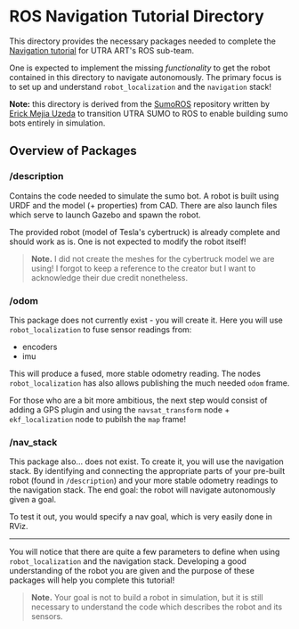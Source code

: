 # ROS Navigation Tutorial Directory #

This directory provides the necessary packages needed to complete the [Navigation tutorial](https://github.com/UTRA-ART/Caffeine/wiki/Navigation-Fundamentals) for UTRA ART's ROS sub-team.

One is expected to implement the missing *functionality* to get the robot contained in this directory to navigate autonomously. The primary focus is to set up and understand `robot_localization` and the `navigation` stack!

**Note:** this directory is derived from the [SumoROS](https://github.com/erickmu1/SumoROS) repository written by [Erick Mejia Uzeda](https://github.com/erickmu1) to transition UTRA SUMO to ROS to enable building sumo bots entirely in simulation.

## Overview of Packages ##

### /description ###

Contains the code needed to simulate the sumo bot. A robot is built using URDF and the model (+ properties) from CAD. There are also launch files which serve to launch Gazebo and spawn the robot.

The provided robot (model of Tesla's cybertruck) is already complete and should work as is. One is not expected to modify the robot itself!

> **Note.** I did not create the meshes for the cybertruck model we are using! I forgot to keep a reference to the creator but I want to acknowledge their due credit nonetheless.

### /odom ###

This package does not currently exist - you will create it. Here you will use `robot_localization` to fuse sensor readings from:
- encoders
- imu

This will produce a fused, more stable odometry reading. The nodes `robot_localization` has also allows publishing the much needed `odom` frame.

For those who are a bit more ambitious, the next step would consist of adding a GPS plugin and using the `navsat_transform` node + `ekf_localization` node to pubilsh the `map` frame!

### /nav_stack ###

This package also... does not exist. To create it, you will use the navigation stack. By identifying and connecting the appropriate parts of your pre-built robot (found in `/description`) and your more stable odometry readings to the navigation stack. The end goal: the robot will navigate autonomously given a goal.

To test it out, you would specify a nav goal, which is very easily done in RViz.

---

You will notice that there are quite a few parameters to define when using `robot_localization` and the navigation stack. Developing a good understanding of the robot you are given and the purpose of these packages will help you complete this tutorial!

> **Note.** Your goal is not to build a robot in simulation, but it is still necessary to understand the code which describes the robot and its sensors.
